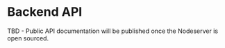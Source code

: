 # Backend API

TBD - Public API documentation will be published once the Nodeserver is open sourced.
